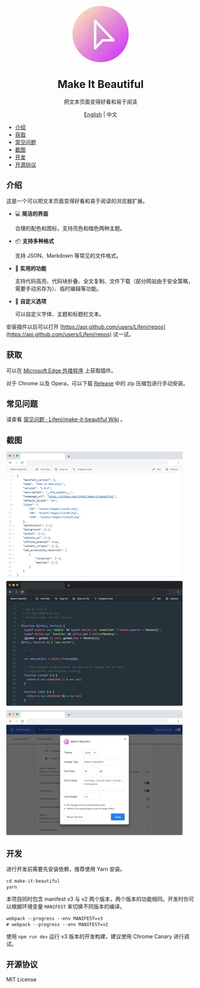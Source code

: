 <p align="center">
  <img width="150px" alt="Logo" src="src/assets/images/logo.svg" />
</p>

<h1 align="center">Make It Beautiful</h1>
<p align="center">把文本页面变得好看和易于阅读</p>
<p align="center"><a href="README.md">English</a> | 中文</p>

- [介绍](#介绍)
- [获取](#获取)
- [常见问题](#常见问题)
- [截图](#截图)
- [开发](#开发)
- [开源协议](#开源协议)

## 介绍

这是一个可以把文本页面变得好看和易于阅读的浏览器扩展。

- 💻 **简洁的界面**

  合理的配色和图标，支持亮色和暗色两种主题。

- 📦 **支持多种格式**

  支持 JSON、Markdown 等常见的文件格式。

- 💾 **实用的功能**

  支持代码高亮、代码块折叠、全文复制、文件下载（部分网站由于安全策略，需要手动另存为）、临时编辑等功能。

- 🎨 **自定义选项**

  可以自定义字体、主题和标题栏文本。

安装插件以后可以打开 [https://api.github.com/users/Lifeni/repos](https://api.github.com/users/Lifeni/repos) 试一试。

## 获取

可以在 [Microsoft Edge 外接程序](https://microsoftedge.microsoft.com/addons/detail/make-it-beautiful/jjgkadobhgomjcppaojffnlooknkkodd) 上获取插件。

对于 Chrome 以及 Opera，可以下载 [Release](https://github.com/Lifeni/make-it-beautiful/releases) 中的 zip 压缩包进行手动安装。

## 常见问题

请查看 [常见问题 · Lifeni/make-it-beautiful Wiki](https://github.com/Lifeni/make-it-beautiful/wiki/%E5%B8%B8%E8%A7%81%E9%97%AE%E9%A2%98) 。

## 截图

![预览截图](docs/preview.webp)

## 开发

进行开发前需要先安装依赖，推荐使用 Yarn 安装。

```shell
cd make-it-beautiful
yarn
```

本项目同时包含 manifest v3 与 v2 两个版本，两个版本的功能相同。开发时你可以根据环境变量 `MANIFEST` 来切换不同版本的编译。

```shell
webpack --progress --env MANIFEST=v3
# webpack --progress --env MANIFEST=v2
```

使用 `npm run dev` 运行 v3 版本的开发构建，建议使用 Chrome Canary 进行调试。

## 开源协议

MIT License
